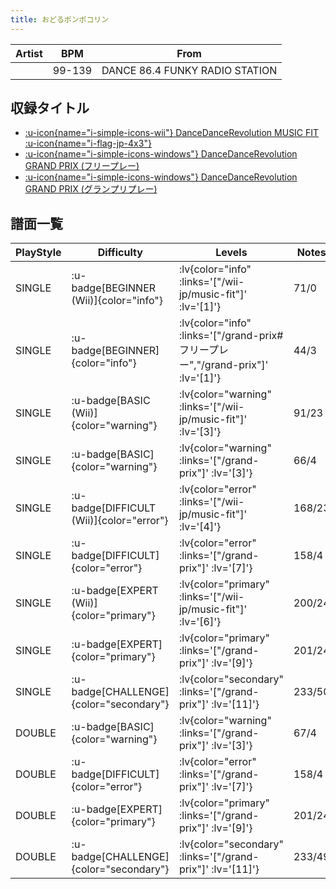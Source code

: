 ```yaml
---
title: おどるポンポコリン
---
```


|Artist|BPM|From|
|------|---|----|
||99-139|DANCE 86.4 FUNKY RADIO STATION|

## 収録タイトル

- [ :u-icon{name="i-simple-icons-wii"} DanceDanceRevolution MUSIC FIT :u-icon{name="i-flag-jp-4x3"} ](/wii-jp/music-fit)
- [ :u-icon{name="i-simple-icons-windows"} DanceDanceRevolution GRAND PRIX (フリープレー)](/grand-prix#フリープレー)
- [ :u-icon{name="i-simple-icons-windows"} DanceDanceRevolution GRAND PRIX (グランプリプレー)](/grand-prix)

## 譜面一覧

|PlayStyle|Difficulty|Levels|Notes|Movie|
|---------|----------|------|-----|-----|
|SINGLE| :u-badge[BEGINNER (Wii)]{color="info"} | :lv{color="info" :links='["/wii-jp/music-fit"]' :lv='[1]'} |71/0||
|SINGLE| :u-badge[BEGINNER]{color="info"} | :lv{color="info" :links='["/grand-prix#フリープレー","/grand-prix"]' :lv='[1]'} |44/3||
|SINGLE| :u-badge[BASIC (Wii)]{color="warning"} | :lv{color="warning" :links='["/wii-jp/music-fit"]' :lv='[3]'} |91/23||
|SINGLE| :u-badge[BASIC]{color="warning"} | :lv{color="warning" :links='["/grand-prix"]' :lv='[3]'} |66/4||
|SINGLE| :u-badge[DIFFICULT (Wii)]{color="error"} | :lv{color="error" :links='["/wii-jp/music-fit"]' :lv='[4]'} |168/23||
|SINGLE| :u-badge[DIFFICULT]{color="error"} | :lv{color="error" :links='["/grand-prix"]' :lv='[7]'} |158/4||
|SINGLE| :u-badge[EXPERT (Wii)]{color="primary"} | :lv{color="primary" :links='["/wii-jp/music-fit"]' :lv='[6]'} |200/24||
|SINGLE| :u-badge[EXPERT]{color="primary"} | :lv{color="primary" :links='["/grand-prix"]' :lv='[9]'} |201/24||
|SINGLE| :u-badge[CHALLENGE]{color="secondary"} | :lv{color="secondary" :links='["/grand-prix"]' :lv='[11]'} |233/50||
|DOUBLE| :u-badge[BASIC]{color="warning"} | :lv{color="warning" :links='["/grand-prix"]' :lv='[3]'} |67/4||
|DOUBLE| :u-badge[DIFFICULT]{color="error"} | :lv{color="error" :links='["/grand-prix"]' :lv='[7]'} |158/4||
|DOUBLE| :u-badge[EXPERT]{color="primary"} | :lv{color="primary" :links='["/grand-prix"]' :lv='[9]'} |201/24||
|DOUBLE| :u-badge[CHALLENGE]{color="secondary"} | :lv{color="secondary" :links='["/grand-prix"]' :lv='[11]'} |233/49||
